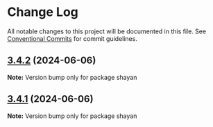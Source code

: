 # Change Log

All notable changes to this project will be documented in this file.
See [Conventional Commits](https://conventionalcommits.org) for commit guidelines.

## [3.4.2](https://github.com/gitsheyno/monorepo-test/compare/v3.4.1...v3.4.2) (2024-06-06)

**Note:** Version bump only for package shayan





## [3.4.1](https://github.com/gitsheyno/monorepo-test/compare/v3.4.0...v3.4.1) (2024-06-06)

**Note:** Version bump only for package shayan
